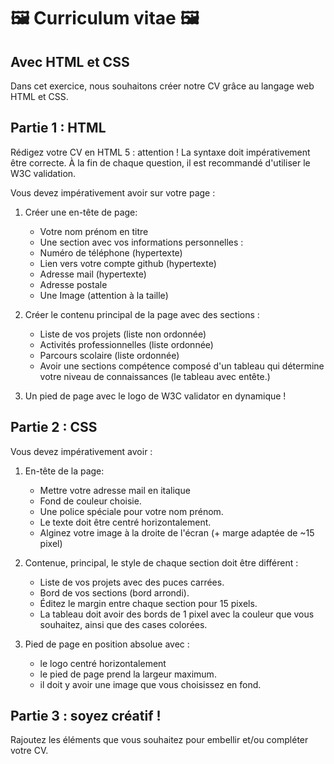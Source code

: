 # 🖼️ Curriculum vitae 🖼️
## Avec HTML et CSS

Dans cet exercice, nous souhaitons créer notre CV grâce au langage web HTML et CSS.

## Partie 1 : HTML


Rédigez votre CV en HTML 5 : attention ! La syntaxe doit impérativement être correcte. À la fin de chaque question, il est recommandé d'utiliser le W3C validation.

Vous devez impérativement avoir sur votre page :


1. Créer une en-tête de page:

	- Votre nom prénom en titre
	- Une section avec vos informations personnelles :
	- Numéro de téléphone (hypertexte)
	- Lien vers votre compte github (hypertexte)
	- Adresse mail (hypertexte)
	- Adresse postale
	- Une Image (attention à la taille)

2. Créer le contenu principal de la page avec des sections :

	- Liste de vos projets (liste non ordonnée)
	- Activités professionnelles (liste ordonnée)
	- Parcours scolaire (liste ordonnée)
	- Avoir une sections compétence composé d'un tableau qui détermine votre niveau de connaissances (le tableau avec entête.)

4. Un pied de page avec le logo de W3C validator en dynamique !

## Partie 2 : CSS

Vous devez impérativement avoir :

1. En-tête de la page:
	- Mettre votre adresse mail en italique
	- Fond de couleur choisie.
	- Une police spéciale pour votre nom prénom.
	- Le texte doit être centré horizontalement.
	- Alginez votre image à la droite de l'écran (+ marge adaptée de ~15 pixel)

2. Contenue, principal, le style de chaque section doit être différent :

	- Liste de vos projets avec des puces carrées.
	- Bord de vos sections (bord arrondi).
	- Éditez le margin entre chaque section pour 15 pixels.
	- La tableau doit avoir des bords de 1 pixel avec la couleur que vous souhaitez, ainsi que des cases colorées.

3. Pied de page en position absolue avec :
	- le logo centré horizontalement
	- le pied de page prend la largeur maximum.
	- il doit y avoir une image que vous choisissez en fond.


## Partie 3 : soyez créatif !
Rajoutez les éléments que vous souhaitez pour embellir et/ou compléter votre CV.